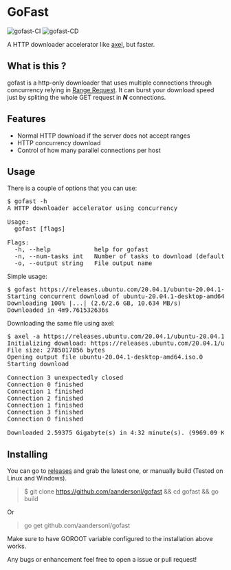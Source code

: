 # GoFast
![gofast-CI](https://github.com/AandersonL/gofast/workflows/gofast-CI/badge.svg)
![gofast-CD](https://github.com/AandersonL/gofast/workflows/gofast-CD/badge.svg)

A HTTP downloader accelerator like [axel](https://github.com/axel-download-accelerator/axel), but faster.

## What is this ?

gofast is a http-only downloader that uses multiple connections through concurrency relying in [Range Request](https://tools.ietf.org/rfc/rfc7233.txt). It can burst your download speed just by spliting the whole GET request in ***N*** connections.

## Features

* Normal HTTP download if the server does not accept ranges
* HTTP concurrency download
* Control of how many parallel connections per host

## Usage
There is a couple of options that you can use:

<pre>
$ gofast -h                                                                
A HTTP downloader accelerator using concurrency

Usage:
  gofast [flags]

Flags:
  -h, --help            help for gofast
  -n, --num-tasks int   Number of tasks to download (default 8)
  -o, --output string   File output name
</pre>

Simple usage:

<pre>
$ gofast https://releases.ubuntu.com/20.04.1/ubuntu-20.04.1-desktop-amd64.iso                                                         
Starting concurrent download of ubuntu-20.04.1-desktop-amd64.iso
Downloading 100% |...| (2.6/2.6 GB, 10.634 MB/s)          
Downloaded in 4m9.761532636s
</pre>

Downloading the same file using axel:

<pre>
$ axel -a https://releases.ubuntu.com/20.04.1/ubuntu-20.04.1-desktop-amd64.iso
Initializing download: https://releases.ubuntu.com/20.04.1/ubuntu-20.04.1-desktop-amd64.iso
File size: 2785017856 bytes
Opening output file ubuntu-20.04.1-desktop-amd64.iso.0
Starting download

Connection 3 unexpectedly closed
Connection 0 finished
Connection 1 finished
Connection 2 finished
Connection 1 finished
Connection 3 finished
Connection 0 finished

Downloaded 2.59375 Gigabyte(s) in 4:32 minute(s). (9969.09 KB/s)
</pre>




## Installing

You can go to [releases](https://github.com/AandersonL/gofast/releases) and grab the latest one, or manually build (Tested on Linux and Windows).

> $ git clone https://github.com/aandersonl/gofast && cd gofast && go build

Or

> go get github.com/aandersonl/gofast

Make sure to have GOROOT variable configured to the installation above works.

Any bugs or enhancement feel free to open a issue or pull request!
